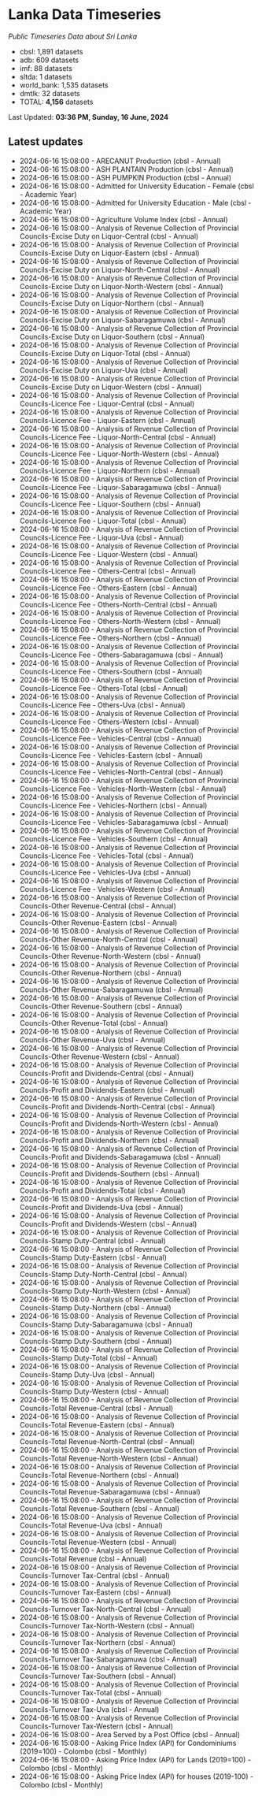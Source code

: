 # Lanka Data Timeseries
*Public Timeseries Data about Sri Lanka*

* cbsl: 1,891 datasets
* adb: 609 datasets
* imf: 88 datasets
* sltda: 1 datasets
* world_bank: 1,535 datasets
* dmtlk: 32 datasets
* TOTAL: **4,156** datasets

Last Updated: **03:36 PM, Sunday, 16 June, 2024**

## Latest updates

* 2024-06-16 15:08:00 - ARECANUT Production (cbsl - Annual)
* 2024-06-16 15:08:00 - ASH PLANTAIN Production (cbsl - Annual)
* 2024-06-16 15:08:00 - ASH PUMPKIN Production (cbsl - Annual)
* 2024-06-16 15:08:00 - Admitted for University Education - Female (cbsl - Academic Year)
* 2024-06-16 15:08:00 - Admitted for University Education - Male (cbsl - Academic Year)
* 2024-06-16 15:08:00 - Agriculture Volume Index (cbsl - Annual)
* 2024-06-16 15:08:00 - Analysis of Revenue Collection of Provincial Councils-Excise Duty on Liquor-Central (cbsl - Annual)
* 2024-06-16 15:08:00 - Analysis of Revenue Collection of Provincial Councils-Excise Duty on Liquor-Eastern (cbsl - Annual)
* 2024-06-16 15:08:00 - Analysis of Revenue Collection of Provincial Councils-Excise Duty on Liquor-North-Central (cbsl - Annual)
* 2024-06-16 15:08:00 - Analysis of Revenue Collection of Provincial Councils-Excise Duty on Liquor-North-Western (cbsl - Annual)
* 2024-06-16 15:08:00 - Analysis of Revenue Collection of Provincial Councils-Excise Duty on Liquor-Northern (cbsl - Annual)
* 2024-06-16 15:08:00 - Analysis of Revenue Collection of Provincial Councils-Excise Duty on Liquor-Sabaragamuwa (cbsl - Annual)
* 2024-06-16 15:08:00 - Analysis of Revenue Collection of Provincial Councils-Excise Duty on Liquor-Southern (cbsl - Annual)
* 2024-06-16 15:08:00 - Analysis of Revenue Collection of Provincial Councils-Excise Duty on Liquor-Total (cbsl - Annual)
* 2024-06-16 15:08:00 - Analysis of Revenue Collection of Provincial Councils-Excise Duty on Liquor-Uva (cbsl - Annual)
* 2024-06-16 15:08:00 - Analysis of Revenue Collection of Provincial Councils-Excise Duty on Liquor-Western (cbsl - Annual)
* 2024-06-16 15:08:00 - Analysis of Revenue Collection of Provincial Councils-Licence Fee - Liquor-Central (cbsl - Annual)
* 2024-06-16 15:08:00 - Analysis of Revenue Collection of Provincial Councils-Licence Fee - Liquor-Eastern (cbsl - Annual)
* 2024-06-16 15:08:00 - Analysis of Revenue Collection of Provincial Councils-Licence Fee - Liquor-North-Central (cbsl - Annual)
* 2024-06-16 15:08:00 - Analysis of Revenue Collection of Provincial Councils-Licence Fee - Liquor-North-Western (cbsl - Annual)
* 2024-06-16 15:08:00 - Analysis of Revenue Collection of Provincial Councils-Licence Fee - Liquor-Northern (cbsl - Annual)
* 2024-06-16 15:08:00 - Analysis of Revenue Collection of Provincial Councils-Licence Fee - Liquor-Sabaragamuwa (cbsl - Annual)
* 2024-06-16 15:08:00 - Analysis of Revenue Collection of Provincial Councils-Licence Fee - Liquor-Southern (cbsl - Annual)
* 2024-06-16 15:08:00 - Analysis of Revenue Collection of Provincial Councils-Licence Fee - Liquor-Total (cbsl - Annual)
* 2024-06-16 15:08:00 - Analysis of Revenue Collection of Provincial Councils-Licence Fee - Liquor-Uva (cbsl - Annual)
* 2024-06-16 15:08:00 - Analysis of Revenue Collection of Provincial Councils-Licence Fee - Liquor-Western (cbsl - Annual)
* 2024-06-16 15:08:00 - Analysis of Revenue Collection of Provincial Councils-Licence Fee - Others-Central (cbsl - Annual)
* 2024-06-16 15:08:00 - Analysis of Revenue Collection of Provincial Councils-Licence Fee - Others-Eastern (cbsl - Annual)
* 2024-06-16 15:08:00 - Analysis of Revenue Collection of Provincial Councils-Licence Fee - Others-North-Central (cbsl - Annual)
* 2024-06-16 15:08:00 - Analysis of Revenue Collection of Provincial Councils-Licence Fee - Others-North-Western (cbsl - Annual)
* 2024-06-16 15:08:00 - Analysis of Revenue Collection of Provincial Councils-Licence Fee - Others-Northern (cbsl - Annual)
* 2024-06-16 15:08:00 - Analysis of Revenue Collection of Provincial Councils-Licence Fee - Others-Sabaragamuwa (cbsl - Annual)
* 2024-06-16 15:08:00 - Analysis of Revenue Collection of Provincial Councils-Licence Fee - Others-Southern (cbsl - Annual)
* 2024-06-16 15:08:00 - Analysis of Revenue Collection of Provincial Councils-Licence Fee - Others-Total (cbsl - Annual)
* 2024-06-16 15:08:00 - Analysis of Revenue Collection of Provincial Councils-Licence Fee - Others-Uva (cbsl - Annual)
* 2024-06-16 15:08:00 - Analysis of Revenue Collection of Provincial Councils-Licence Fee - Others-Western (cbsl - Annual)
* 2024-06-16 15:08:00 - Analysis of Revenue Collection of Provincial Councils-Licence Fee - Vehicles-Central (cbsl - Annual)
* 2024-06-16 15:08:00 - Analysis of Revenue Collection of Provincial Councils-Licence Fee - Vehicles-Eastern (cbsl - Annual)
* 2024-06-16 15:08:00 - Analysis of Revenue Collection of Provincial Councils-Licence Fee - Vehicles-North-Central (cbsl - Annual)
* 2024-06-16 15:08:00 - Analysis of Revenue Collection of Provincial Councils-Licence Fee - Vehicles-North-Western (cbsl - Annual)
* 2024-06-16 15:08:00 - Analysis of Revenue Collection of Provincial Councils-Licence Fee - Vehicles-Northern (cbsl - Annual)
* 2024-06-16 15:08:00 - Analysis of Revenue Collection of Provincial Councils-Licence Fee - Vehicles-Sabaragamuwa (cbsl - Annual)
* 2024-06-16 15:08:00 - Analysis of Revenue Collection of Provincial Councils-Licence Fee - Vehicles-Southern (cbsl - Annual)
* 2024-06-16 15:08:00 - Analysis of Revenue Collection of Provincial Councils-Licence Fee - Vehicles-Total (cbsl - Annual)
* 2024-06-16 15:08:00 - Analysis of Revenue Collection of Provincial Councils-Licence Fee - Vehicles-Uva (cbsl - Annual)
* 2024-06-16 15:08:00 - Analysis of Revenue Collection of Provincial Councils-Licence Fee - Vehicles-Western (cbsl - Annual)
* 2024-06-16 15:08:00 - Analysis of Revenue Collection of Provincial Councils-Other Revenue-Central (cbsl - Annual)
* 2024-06-16 15:08:00 - Analysis of Revenue Collection of Provincial Councils-Other Revenue-Eastern (cbsl - Annual)
* 2024-06-16 15:08:00 - Analysis of Revenue Collection of Provincial Councils-Other Revenue-North-Central (cbsl - Annual)
* 2024-06-16 15:08:00 - Analysis of Revenue Collection of Provincial Councils-Other Revenue-North-Western (cbsl - Annual)
* 2024-06-16 15:08:00 - Analysis of Revenue Collection of Provincial Councils-Other Revenue-Northern (cbsl - Annual)
* 2024-06-16 15:08:00 - Analysis of Revenue Collection of Provincial Councils-Other Revenue-Sabaragamuwa (cbsl - Annual)
* 2024-06-16 15:08:00 - Analysis of Revenue Collection of Provincial Councils-Other Revenue-Southern (cbsl - Annual)
* 2024-06-16 15:08:00 - Analysis of Revenue Collection of Provincial Councils-Other Revenue-Total (cbsl - Annual)
* 2024-06-16 15:08:00 - Analysis of Revenue Collection of Provincial Councils-Other Revenue-Uva (cbsl - Annual)
* 2024-06-16 15:08:00 - Analysis of Revenue Collection of Provincial Councils-Other Revenue-Western (cbsl - Annual)
* 2024-06-16 15:08:00 - Analysis of Revenue Collection of Provincial Councils-Profit and Dividends-Central (cbsl - Annual)
* 2024-06-16 15:08:00 - Analysis of Revenue Collection of Provincial Councils-Profit and Dividends-Eastern (cbsl - Annual)
* 2024-06-16 15:08:00 - Analysis of Revenue Collection of Provincial Councils-Profit and Dividends-North-Central (cbsl - Annual)
* 2024-06-16 15:08:00 - Analysis of Revenue Collection of Provincial Councils-Profit and Dividends-North-Western (cbsl - Annual)
* 2024-06-16 15:08:00 - Analysis of Revenue Collection of Provincial Councils-Profit and Dividends-Northern (cbsl - Annual)
* 2024-06-16 15:08:00 - Analysis of Revenue Collection of Provincial Councils-Profit and Dividends-Sabaragamuwa (cbsl - Annual)
* 2024-06-16 15:08:00 - Analysis of Revenue Collection of Provincial Councils-Profit and Dividends-Southern (cbsl - Annual)
* 2024-06-16 15:08:00 - Analysis of Revenue Collection of Provincial Councils-Profit and Dividends-Total (cbsl - Annual)
* 2024-06-16 15:08:00 - Analysis of Revenue Collection of Provincial Councils-Profit and Dividends-Uva (cbsl - Annual)
* 2024-06-16 15:08:00 - Analysis of Revenue Collection of Provincial Councils-Profit and Dividends-Western (cbsl - Annual)
* 2024-06-16 15:08:00 - Analysis of Revenue Collection of Provincial Councils-Stamp Duty-Central (cbsl - Annual)
* 2024-06-16 15:08:00 - Analysis of Revenue Collection of Provincial Councils-Stamp Duty-Eastern (cbsl - Annual)
* 2024-06-16 15:08:00 - Analysis of Revenue Collection of Provincial Councils-Stamp Duty-North-Central (cbsl - Annual)
* 2024-06-16 15:08:00 - Analysis of Revenue Collection of Provincial Councils-Stamp Duty-North-Western (cbsl - Annual)
* 2024-06-16 15:08:00 - Analysis of Revenue Collection of Provincial Councils-Stamp Duty-Northern (cbsl - Annual)
* 2024-06-16 15:08:00 - Analysis of Revenue Collection of Provincial Councils-Stamp Duty-Sabaragamuwa (cbsl - Annual)
* 2024-06-16 15:08:00 - Analysis of Revenue Collection of Provincial Councils-Stamp Duty-Southern (cbsl - Annual)
* 2024-06-16 15:08:00 - Analysis of Revenue Collection of Provincial Councils-Stamp Duty-Total (cbsl - Annual)
* 2024-06-16 15:08:00 - Analysis of Revenue Collection of Provincial Councils-Stamp Duty-Uva (cbsl - Annual)
* 2024-06-16 15:08:00 - Analysis of Revenue Collection of Provincial Councils-Stamp Duty-Western (cbsl - Annual)
* 2024-06-16 15:08:00 - Analysis of Revenue Collection of Provincial Councils-Total Revenue-Central (cbsl - Annual)
* 2024-06-16 15:08:00 - Analysis of Revenue Collection of Provincial Councils-Total Revenue-Eastern (cbsl - Annual)
* 2024-06-16 15:08:00 - Analysis of Revenue Collection of Provincial Councils-Total Revenue-North-Central (cbsl - Annual)
* 2024-06-16 15:08:00 - Analysis of Revenue Collection of Provincial Councils-Total Revenue-North-Western (cbsl - Annual)
* 2024-06-16 15:08:00 - Analysis of Revenue Collection of Provincial Councils-Total Revenue-Northern (cbsl - Annual)
* 2024-06-16 15:08:00 - Analysis of Revenue Collection of Provincial Councils-Total Revenue-Sabaragamuwa (cbsl - Annual)
* 2024-06-16 15:08:00 - Analysis of Revenue Collection of Provincial Councils-Total Revenue-Southern (cbsl - Annual)
* 2024-06-16 15:08:00 - Analysis of Revenue Collection of Provincial Councils-Total Revenue-Uva (cbsl - Annual)
* 2024-06-16 15:08:00 - Analysis of Revenue Collection of Provincial Councils-Total Revenue-Western (cbsl - Annual)
* 2024-06-16 15:08:00 - Analysis of Revenue Collection of Provincial Councils-Total Revenue (cbsl - Annual)
* 2024-06-16 15:08:00 - Analysis of Revenue Collection of Provincial Councils-Turnover Tax-Central (cbsl - Annual)
* 2024-06-16 15:08:00 - Analysis of Revenue Collection of Provincial Councils-Turnover Tax-Eastern (cbsl - Annual)
* 2024-06-16 15:08:00 - Analysis of Revenue Collection of Provincial Councils-Turnover Tax-North-Central (cbsl - Annual)
* 2024-06-16 15:08:00 - Analysis of Revenue Collection of Provincial Councils-Turnover Tax-North-Western (cbsl - Annual)
* 2024-06-16 15:08:00 - Analysis of Revenue Collection of Provincial Councils-Turnover Tax-Northern (cbsl - Annual)
* 2024-06-16 15:08:00 - Analysis of Revenue Collection of Provincial Councils-Turnover Tax-Sabaragamuwa (cbsl - Annual)
* 2024-06-16 15:08:00 - Analysis of Revenue Collection of Provincial Councils-Turnover Tax-Southern (cbsl - Annual)
* 2024-06-16 15:08:00 - Analysis of Revenue Collection of Provincial Councils-Turnover Tax-Total (cbsl - Annual)
* 2024-06-16 15:08:00 - Analysis of Revenue Collection of Provincial Councils-Turnover Tax-Uva (cbsl - Annual)
* 2024-06-16 15:08:00 - Analysis of Revenue Collection of Provincial Councils-Turnover Tax-Western (cbsl - Annual)
* 2024-06-16 15:08:00 - Area Served by a Post Office (cbsl - Annual)
* 2024-06-16 15:08:00 - Asking Price Index (API) for Condominiums (2019=100) - Colombo (cbsl - Monthly)
* 2024-06-16 15:08:00 - Asking Price Index (API) for Lands (2019=100) - Colombo (cbsl - Monthly)
* 2024-06-16 15:08:00 - Asking Price Index (API) for houses (2019-100) - Colombo (cbsl - Monthly)